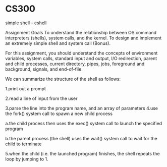 # CS300
simple shell - cshell

Assignment Goals
To understand the relationship between OS command interpreters (shells), system calls, and the kernel.
To design and implement an extremely simple shell and system call (Bonus).

For this assignment, you should understand the concepts of environment variables, system calls, standard input and output, I/O redirection, parent and child processes, current directory, pipes, jobs, foreground and background, signals, and end-of-file.


We can summarize the structure of the shell as follows:

1.print out a prompt

2.read a line of input from the user

3.parse the line into the program name, and an array of parameters
4.use the fork() system call to spawn a new child process

  a.the child process then uses the exec() system call to launch the specified program
  
  b.the parent process (the shell) uses the wait() system call to wait for the child to terminate
  
5.when the child (i.e. the launched program) finishes, the shell repeats the loop by jumping to 1.
